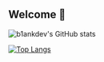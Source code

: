 ## Welcome 👋

![b1ankdev's GitHub stats](https://github-readme-stats.vercel.app/api?username=b1ankdev&show_icons=true&theme=radical)

[![Top Langs](https://github-readme-stats.vercel.app/api/top-langs/?username=b1ankdev)](https://github.com/anuraghazra/github-readme-stats)


<!--
**b1ankDEV/b1ankDEV** is a ✨ _special_ ✨ repository because its `README.md` (this file) appears on your GitHub profile.

Here are some ideas to get you started:

- 🔭 I’m currently working on ...
- 🌱 I’m currently learning ...
- 👯 I’m looking to collaborate on ...
- 🤔 I’m looking for help with ...
- 💬 Ask me about ...
- 📫 How to reach me: ...
- 😄 Pronouns: ...
- ⚡ Fun fact: ...
-->
